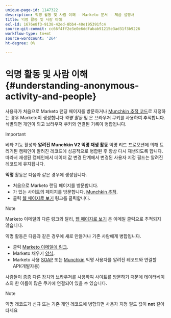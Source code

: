 ```yaml
---
unique-page-id: 1147322
description: 익명 활동 및 사람 이해 - Marketo 문서 - 제품 설명서
title: 익명 활동 및 사람 이해
exl-id: 1676e8f3-9138-42ed-8bb4-40e195391fc4
source-git-commit: cc66f4ff2e3e0e6ddfabab91215e3ad31f3b9226
workflow-type: tm+mt
source-wordcount: '264'
ht-degree: 0%

---
```


# 익명 활동 및 사람 이해 {#understanding-anonymous-activity-and-people}

사용자가 처음으로 Marketo 랜딩 페이지를 방문하거나 [Munchkin 추적 코드](/help/marketo/product-docs/administration/additional-integrations/add-munchkin-tracking-code-to-your-website.md)로 지정하는 경우 Marketo이 생성합니다 _익명 활동_ 및 은 브라우저 쿠키를 사용하여 추적합니다. 식별되면 개인이 되고 브라우저 쿠키와 연결된 기록이 병합됩니다.

>[!IMPORTANT]
>
>베타 기능 활성화 **알려진 Munchkin V2 익명 재생 활동** 익명 리드 프로모션에 의해 트리거된 캠페인이 알려진 레코드에 성공적으로 병합된 후 항상 다시 재생되도록 합니다. 따라서 재생된 캠페인에서 데이터 값 변경 단계에서 변경된 사용자 지정 필드는 알려진 레코드에 유지됩니다.

**익명** 활동은 다음과 같은 경우에 생성됩니다.

* 처음으로 Marketo 랜딩 페이지를 방문합니다.
* 가 있는 사이트의 페이지를 방문합니다. [Munchkin 추적](/help/marketo/product-docs/administration/additional-integrations/add-munchkin-tracking-code-to-your-website.md).
* 클릭 [웹 페이지로 보기](/help/marketo/product-docs/email-marketing/general/functions-in-the-editor/add-a-view-as-web-page-link-to-an-email.md) 링크를 클릭합니다.

>[!NOTE]
>
>Marketo 이메일의 다른 링크와 달리, [웹 페이지로 보기](/help/marketo/product-docs/email-marketing/general/functions-in-the-editor/add-a-view-as-web-page-link-to-an-email.md) 은 이메일 클릭으로 추적되지 않습니다.

익명 활동은 다음과 같은 경우에 새로 만들거나 기존 사람에게 병합됩니다.

* 클릭 [Marketo 이메일에 링크](/help/marketo/product-docs/email-marketing/general/using-tokens/add-a-system-token-as-a-link-in-an-email.md).
* Marketo 채우기 [양식](/help/marketo/product-docs/demand-generation/forms/form-actions/embed-a-form-on-your-website.md).
* Marketo 사용 [SOAP](/help/marketo/product-docs/administration/additional-integrations/configuring-your-soap-api-settings.md) 또는 [Munchkin](/help/marketo/product-docs/administration/additional-integrations/add-munchkin-tracking-code-to-your-website.md) 익명 사용자를 알려진 레코드와 연결할 API(개발자용)

사람들이 종종 다른 장치와 브라우저를 사용하여 사이트를 방문하기 때문에 데이터베이스의 한 이름이 많은 쿠키에 연결되어 있을 수 있습니다.

>[!NOTE]
>
>익명 레코드가 신규 또는 기존 개인 레코드에 병합되면 사용자 지정 필드 값이 **not** 갈아타세요
